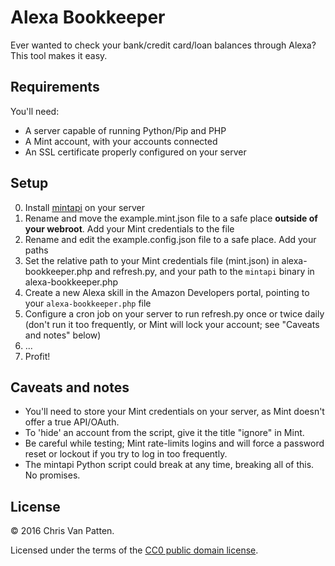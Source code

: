 # Alexa Bookkeeper

Ever wanted to check your bank/credit card/loan balances through Alexa? This tool makes it easy.

## Requirements

You'll need:

+ A server capable of running Python/Pip and PHP
+ A Mint account, with your accounts connected
+ An SSL certificate properly configured on your server

## Setup

0. Install [mintapi](https://github.com/mrooney/mintapi) on your server
0. Rename and move the example.mint.json file to a safe place **outside of your webroot**. Add your Mint credentials to the file
0. Rename and edit the example.config.json file to a safe place. Add your paths
0. Set the relative path to your Mint credentials file (mint.json) in alexa-bookkeeper.php and refresh.py, and your path to the `mintapi` binary in alexa-bookkeeper.php
0. Create a new Alexa skill in the Amazon Developers portal, pointing to your `alexa-bookkeeper.php` file
0. Configure a cron job on your server to run refresh.py once or twice daily (don't run it too frequently, or Mint will lock your account; see "Caveats and notes" below)
0. ...
0. Profit!

## Caveats and notes

+ You'll need to store your Mint credentials on your server, as Mint doesn't offer a true API/OAuth.
+ To 'hide' an account from the script, give it the title "ignore" in Mint.
+ Be careful while testing; Mint rate-limits logins and will force a password reset or lockout if you try to log in too frequently.
+ The mintapi Python script could break at any time, breaking all of this. No promises.

## License

&copy; 2016 Chris Van Patten.

Licensed under the terms of the [CC0 public domain license](https://creativecommons.org/publicdomain/zero/1.0/).

